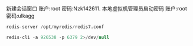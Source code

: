 新建会话窗口
	账户:root
	密码:Nzk142611.
本地虚拟机管理员启动密码
	账户:root
	密码:ulkagg
```sql
redis-server /opt/myredis/redis7.conf

redis-cli -a 926538 -p 6379 2>/dev/null
```